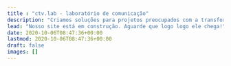 ```yaml
---
title : "ctv.lab - laboratório de comunicação"
description: "Criamos soluções para projetos preocupados com a transformação social."
lead: "Nosso site está em construção. Aguarde que logo logo ele chega!"
date: 2020-10-06T08:47:36+00:00
lastmod: 2020-10-06T08:47:36+00:00
draft: false
images: []
---
```

